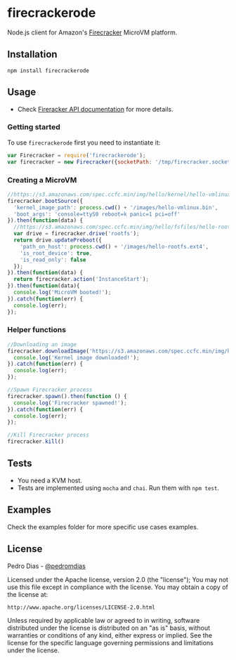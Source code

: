 # firecrackerode

Node.js client for Amazon's [Firecracker](http://firecracker-microvm.io) MicroVM platform.

## Installation

`npm install firecrackerode`

## Usage

 * Check [Fireracker API documentation](https://github.com/firecracker-microvm/firecracker/blob/master/src/api_server/swagger/firecracker.yaml) for more details.
 

### Getting started

To use `firecrackerode` first you need to instantiate it:

``` js
var Firecracker = require('firecrackerode');
var firecracker = new Firecracker({socketPath: '/tmp/firecracker.socket'});
```

### Creating a MicroVM

``` js
//https://s3.amazonaws.com/spec.ccfc.min/img/hello/kernel/hello-vmlinux.bin
firecracker.bootSource({
  'kernel_image_path': process.cwd() + '/images/hello-vmlinux.bin',
  'boot_args': 'console=ttyS0 reboot=k panic=1 pci=off'
}).then(function(data) {
  //https://s3.amazonaws.com/spec.ccfc.min/img/hello/fsfiles/hello-rootfs.ext4
  var drive = firecracker.drive('rootfs');
  return drive.updatePreboot({
    'path_on_host': process.cwd() + '/images/hello-rootfs.ext4',
    'is_root_device': true,
    'is_read_only': false
  });
}).then(function(data) {
  return firecracker.action('InstanceStart');
}).then(function(data){
  console.log('MicroVM booted!');
}).catch(function(err) {
  console.log(err);
});
```

### Helper functions

``` js
//Downloading an image
firecracker.downloadImage('https://s3.amazonaws.com/spec.ccfc.min/img/hello/kernel/hello-vmlinux.bin', os.tmpdir() + '/hello-vmlinux.bin').then(function () {
  console.log('Kernel image downloaded!');
}).catch(function(err) {
  console.log(err);
});

//Spawn Firecracker process
firecracker.spawn().then(function () {
  console.log('Firecracker spawned!');
}).catch(function(err) {
  console.log(err);
});

//Kill Firecracker process
firecracker.kill()

```

## Tests

 * You need a KVM host.
 * Tests are implemented using `mocha` and `chai`. Run them with `npm test`.

## Examples

Check the examples folder for more specific use cases examples.

## License

Pedro Dias - [@pedromdias](https://twitter.com/pedromdias)

Licensed under the Apache license, version 2.0 (the "license"); You may not use this file except in compliance with the license. You may obtain a copy of the license at:

    http://www.apache.org/licenses/LICENSE-2.0.html

Unless required by applicable law or agreed to in writing, software distributed under the license is distributed on an "as is" basis, without warranties or conditions of any kind, either express or implied. See the license for the specific language governing permissions and limitations under the license.